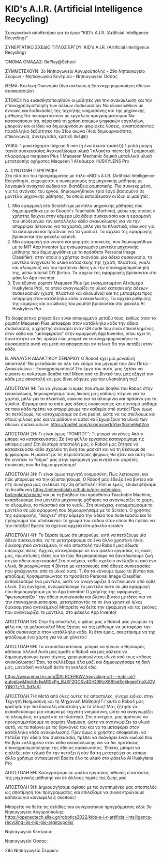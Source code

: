 # KID's A.I.R. (Artificial Intelligence Recycling)
Συνεργατικό αποθετήριο για το έργο "KID's A.I.R. (Artificial Intelligence Recycling)"

ΣΥΝΕΡΓΑΤΙΚΟ ΣΧΕΔΙΟ
ΤΙΤΛΟΣ ΕΡΓΟΥ:           KID's A.I.R. (Artificial Intelligence Recycling)

ΌΝΟΜΑ ΟΜΑΔΑΣ:           RePlay@School

ΣΥΜΜΕΤΕΧΟΥΝ:            3ο Νηπιαγωγείο Αργυρούπολης - 29ο Νηπιαγωγείο Σερρών - Νηπιαγωγείο Κεντριού - Νηπιαγωγείο Όσσας
 
ΘΕΜΑ:                   Κυκλική Οικονομία (Ανακύκλωση ή Επαναχρησιμοποίηση άδειων συσκευασιών)
 
ΣΤΟΧΟΙ:
Να ευαισθητοποιηθούν οι μαθητές για την ανακύκλωση και την επαναχρησιμοποίηση των άδειων συσκευασιών
Να εξοικειωθούν με έννοιες και διαδικασίες της τεχνητής νοημοσύνης και της μηχανικής μάθησης
Να πειραματιστούν με εργαλεία προγραμματισμού
Να κατανοήσουν ότι, πέρα από τη χρήση έτοιμων ψηφιακών εργαλείων, μπορούν και οι ίδιοι να δημιουργήσουν ψηφιακές λύσεις, αναπτύσσοντας παράλληλα δεξιότητες του 21ου αιώνα (4cs: δημιουργικότητα, επικοινωνία, συνεργασία, κριτική σκέψη)
 
ΥΛΙΚΑ:
1 μακετόχαρτο πάχους 5 mm (ή ένα λευκό τραπέζι)
1 ρολό μαύρη ταινία συσκευασίας
Ανακυκλώσιμα υλικά
1 πλακέτα micro: bit
1 ρομποτική πλαρφόρμα maqueen Plus
1 Maqueen Mechanic δομικά μεταλλικά υλικά μετατροπής οχήματος Maqueen
1 ΑΙ κάμερα HUSKYLENS Pro
 
Α. ΣΥΝΤΟΜΗ ΠΕΡΙΓΡΑΦΗ                 
Στο πλαίσιο του προγράμματος με τίτλο «KID's A.I.R. (Artificial Intelligence Recycling)», επιχειρείται ο συγκερασμός της μηχανικής μάθησης με λογισμικά ανοιχτού κώδικα και διατάξεις ρομποτικής. Πιο συγκεκριμένα, για τις ανάγκες του έργου, δημιουργήθηκαν τρία έργα βασισμένα σε μοντέλα μηχανικής μάθησης, τα οποία εκπαίδευσαν οι ίδιοι οι μαθητές:
1. Μία εφαρμογή στο Scratch (με μοντέλο μηχανικής μάθησης που δημιουργήθηκε με το Google's Teachable Machine), μέσω της οποίας ο χρήστης δείχνει στην κάμερα μία άδεια συσκευασία και η εφαρμογή του υποδεικνύει τον κατάλληλο κάδο ανακύκλωσης για να την απορρίψει (κίτρινος για τα χαρτιά, μπλε για τα πλαστικά, κόκκινος για τα αλουμίνια και πράσινος για τα γυαλιά). Τα αρχεία της εφαρμογής βρίσκονται στο φάκελο scratch
2. Μία εφαρμογή για κινητά και φορητές συσκευές, που δημιουργήθηκε με το MIT App Inventor (με ενσωματωμένο μοντέλο μηχανικής μάθησης που δημιουργήθηκε με το πρόσθετο Personal Image Classifier), στην οποία ο χρήστης σκανάρει μία άδεια συσκευασία, το μοντέλο ανιχνεύει το υλικό κατασκευής της (χαρτί, πλαστικό, γυαλί και αλουμίνιο) και του προτείνει ιδέες για την επαναχρησιμοποίησή της, μέσω tutorial DIY βίντεο. Τα αρχεία της εφαρμογής βρίσκονται στο φάκελο App Inventor
3. Ένα έξυπνο ρομπότ Maqueen Plus (με ενσωματωμένη AI κάμερα Huskylens Pro), το οποίο αναγνωρίζει το υλικό κατασκευής άδειων συσκευασιών (χαρτί, πλαστικό και αλουμίνιο) και τις μεταφέρει προς απόρριψη στον κατάλληλο κάδο ανακύκλωσης. Τα αρχεία ρύθμισης της κάμερας και ο κώδικας του ρομπότ βρίσκονται στο φάκελο AI Huskylens Pro

Τα διαφορετικά project δεν είναι αποκομμένα μεταξύ τους, καθώς όταν το ρομπότ Maqueen Plus μεταφέρει στον κατάλληλο κάδο την άδεια συσκευασία, ο χρήστης σκανάρει έναν QR code που είναι επικολλημένος στον κάδο και "μεταφέρεται" στην εφαρμογή App Inventor, όπου έχει τη δυνατότητα να δει πρώτα πώς μπορεί να επαναχρησιμοποιήσει τη συσκευασία αυτή και μετά να αποφασίσει αν τελικά θα την πετάξει στον κάδο.

Β. ΑΝΑΛΥΣΗ ΔΙΔΑΚΤΙΚΟΥ ΣΕΝΑΡΙΟΥ
Ο Robo4 έχει μία μοναδική αποστολή! Να μεταδώσει σε όλο τον κόσμο του μήνυμά του: Δεν Πετώ - Ανακυκλώνω - Ξαναχρησιμοποιώ! Στο έργο του αυτό, μας ζητάει να είμαστε οι πολύτιμοι βοηθοί του! Μέσα από τα βίντεό του, μας εξηγεί την κάθε μας αποστολή και μας δίνει οδηγίες για την υλοποίησή της!

ΑΠΟΣΤΟΛΗ 1Η:
Για να γίνουμε κι εμείς πολύτιμοι βοηθοί του Robo4 στην ανακύκλωση, δημιουργήσαμε τους δικούς μας κάδους: κίτρινο για τα χαρτιά, μπλε για τα πλαστικά, κόκκινο για τα αλουμίνια και πράσινο για τα γυαλιά. Φέραμε από το σπίτι μας άδειες συσκευασίες και σύντομα μάθαμε σε ποιο κάδο πρέπει να απορρίψουμε την καθεμία από αυτές!
Πριν όμως τις πετάξουμε, τις καταχωρίσαμε σε ένα padlet, ώστε να τις στείλουμε και στους φίλους μας και να μάθουν κι αυτοί να ξεχωρίζουν τα υλικά των άδειων συσκευασιών:
https://padlet.com/pikerasovi1/h1uyf8cme9sjt2nn

ΑΠΟΣΤΟΛΗ 2Η:
Τι είναι όμως "ΡΟΜΠΟΤ"; Τι μπορεί να κάνει; Από τι μπορεί να κατασκευαστεί; Σε ένα φύλλο εργασίας καταγράψαμε τις απόψεις μας! Στη δεύτερη αποστολή μας, ο Robo4 μας ζήτησε να κατασκευάσει κάθε σχολείο τη δική του μασκότ και να τη θέσουμε σε ψηφοφορία. Η μασκότ με τις περισσότερες ψήφους θα ήταν και αυτή που θα γινόταν το "σήμα" μας στην εφαρμογή για κινητά και φορητές συσκευές που θα δημιουργούσαμε!

ΑΠΟΣΤΟΛΗ 3Η:
Τι είναι όμως τεχνητή νοημοσύνη; Πώς λειτουργεί και πώς μπορούμε να την αξιοποιήσουμε; Ο Robo4 μας έδειξε ένα βίντεο και στη συνέχεια μας ανέθεσε την 3η αποστολή!
Έτσι κι εμείς, επισκεφτήκαμε τη διεύθυνση https://mitmedialab.github.io/prg-extension-boilerplate/create/ και με τη βοήθεια του πρόσθετου Teachable Machine, εκπαιδεύσαμε ένα μοντέλο μηχανικής μάθησης να αναγνωρίζει το χαρτί, το αλουμίνιο, το πλαστικό και το γυαλί. Στη συνέχεια, ενσωματώσαμε το μοντέλο σε μία εφαρμογή που δημιουργήσαμε με το Scratch. O χρήστης της εφαρμογής, "δείχνει" στην κάμερα την άδεια του συσκευασία και το πρόγραμμα του υποδεικνύει το χρώμα του κάδου στον οποίο θα πρέπει να την πετάξει! Βρείτε τα σχετικά αρχεία στο φάκελο scratch

ΑΠΟΣΤΟΛΗ 4Η:
Το ξέρετε όμως ότι μπορούμε, αντί να πετάξουμε μία άδεια συσκευασία, να τη μετατρέψουμε σε ένα άλλο χρηστικό ή/και διακοσμητικό αντικείμενο; Η νέα αποστολή του Robo4 μας έδωσε υπέροχες ιδέες! 
Αρχικά, καταγράψαμε σε ένα φύλλο εργασίας τις δικές μας, πρωτότυπες ιδέες για το πώς θα μπορούσαμε να ξαναδώσουμε ζωή σε μία άδεια συσκευασία! Στη συνέχεια, κάθε σχολείο ανέλαβε κι από ένα υλικό, δημιουργώντας 4 βίντεο με κατασκευές από άδειες συσκευασίες που φτιάχνονται από το υλικό αυτό.
Τι θα τα κάνουμε όμως τα βίντεο που φτιάξαμε; Χρησιμοποιώντας το πρόσθετο Personal Image Classifier, εκπαιδεύσαμε ένα μοντέλο, ώστε να αναγνωρίζει 4 αντικείμενα από κάθε υλικό. Στη συνέχεια, ενσωματώσαμε το μοντέλο αυτό σε μία εφαρμογή που δημιουργήσαμε με το App Inventor! Ο χρήστης της εφαρμογής, "φωτογραφίζει" την άδεια συσκευασία και βλέπει βίντεο με ιδέες για να την επαναχρησιμοποιήσει, μετατρέποντάς τη σε ένα χρηστικό ή/και διακοσμητικό αντικείμενο!
Μπορείτε να δείτε την εφαρμογή και τις εικόνες που αναγνωρίζει το μοντέλο, στο φάκελο App Inventor

ΑΠΟΣΤΟΛΗ 5Η:
Στην 5η αποστολή, ο φίλος μας ο Robo4 μας γνώρισε τη φίλη του τη μελισσούλα! Μας ζήτησε να της μάθουμε να μεταφέρει την κάθε συσκευασία στον κατάλληλο κάδο. Κι έτσι εμείς, σκεφτήκαμε να της φτιάξουμε ένα χάρτη για να μη χάνεται!

ΑΠΟΣΤΟΛΗ 6Η:
Τα σκουπίδια κάποιου, μπορεί να γίνουν ο θησαυρός κάποιου άλλου! Αυτό μας έμαθε ο Robo4 και μας κάλεσε να δημιουργήσουμε έργα τέχνης, χρησιμοποιώντας υλικά από τους κάδους ανακύκλωσης! Έτσι, τα συλλέξαμε όλα μαζί και δημιουργήσαμε τη δική μας, μοναδική γκαλερί!
Δείτε τη γκαλερί εδώ:

https://www.emaze.com/@ALRCFRRWZ/recycling-art---kids-air?autoplay&fbclid=IwAR0xPg_BJXFZGCXv4DrO9IKyX88IbdEgkkgqeTnoXJOVYjN0TzY1LSd7aKI

ΑΠΟΣΤΟΛΗ 7Η:
Μετά από όλες αυτές τις αποστολές, γίναμε ειδικοί στην Τεχνητή Νοημοσύνη και τη Μηχανική Μάθηση! Γι' αυτό ο Robo4 μας κράτησε την πιο δύσκολη αποστολή για το τέλος!
Μας ζήτησε να εκπαιδεύσουμε μία κάμερα με τεχνητή νοημοσύνη, ώστε να αναγνωρίζει το αλουμίνιο, το χαρτί και το πλαστικό. Στη συνέχεια, μας πρότεινε να προγραμματίσουμε το ρομπότ Maqueen, ώστε να αναγνωρίζει τα υλικά αυτά, να τα παίρνει με τις δαγκάνες του και να τα μεταφέρει στον κατάλληλο κάδο ανακύκλωσης. Πριν όμως ο χρήστης αποφασίσει να πετάξει την άδεια του συσκευασία, πρέπει να σκανάρει έναν κωδικό που θα βρει κολλημένο στον κάδο ανακύκλωσης και να δει προτάσεις επαναχρησιμοποίησης της άδειας συσκευασίας. Έπειτα, μπορεί να επιλέξει εάν τελικά θα την πετάξει ή εάν θα τη μετατρέψει σε κάποιο άλλο χρήσιμο αντικείμενο!
Βρείτε όλο το υλικό στο φάκελο AI Huskylens Pro

ΑΠΟΣΤΟΛΗ 8Η:
Καταγράψαμε σε φύλλο εργασίας πιθανές επεκτάσεις της μηχανικής μάθησης και σε άλλους τομείς της ζωής μας

ΑΠΟΣΤΟΛΗ 9Η:
Δημιουργήσαμε αφίσες με τις αγαπημένες μας αποστολές ως αποτίμηση του προγράμματος και επιλέξαμε να συγκεντρώνουμε καπάκια για κοινωφελείς σκοπούς! 

Μπορείτε να δείτε τις σελίδες του συνεργατικού προγράμματος εδώ:
3ο Νηπιαγωγείο Αργυρούπολης:
https://openedtech.ellak.gr/robotics2022/kids-a-i-r-artificial-intelligence-recycling-3o-nip-gio-argiroupolis/

Νηπιαγωγείο Κεντριού:


Νηπιαγωγείο Όσσας:


29ο Νηπιαγωγείο Σερρών:
